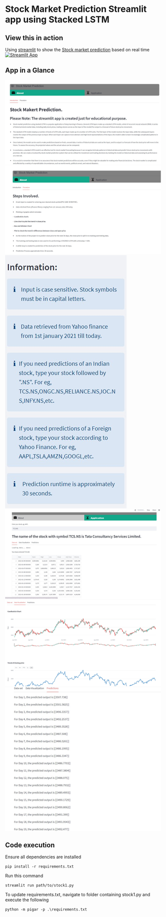 # Stock Market Prediction Streamlit app using Stacked LSTM


## View this in action
Using [streamlit](https://streamlit.io) to show the [Stock market prediction](https://c19sitdash.azurewebsites.net/) based on real time [![Streamlit App](https://static.streamlit.io/badges/streamlit_badge_black_white.svg)](https://sayeemukund-stock-market-prediction-stacked-lstm-w75clc.streamlit.app/)

## App in a Glance
![About](Image/about.jpg)
![Procedure](Image/steps.jpg)
![Rules](Image/information.jpg)
![Sample](Image/example1.jpg)
![Visualization](Image/visualization.jpg)
![Prediction](Image/prediction.jpg)



## Code execution

Ensure all dependencies are installed

```console
pip install -r requirements.txt
```

Run this command

```console
streamlit run path/to/stock1.py
```

To update requirements.txt, navigate to folder containing stock1.py and execute the following

```console
python -m pigar -p .\requirements.txt
```
